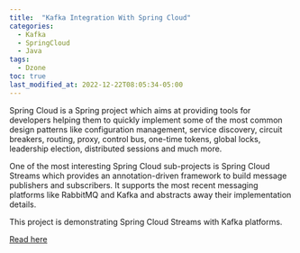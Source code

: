 ```yaml
---
title:  "Kafka Integration With Spring Cloud"
categories: 
  - Kafka
  - SpringCloud
  - Java
tags:
  - Dzone
toc: true
last_modified_at: 2022-12-22T08:05:34-05:00
---
```


Spring Cloud is a Spring project which aims at providing tools for developers helping them to quickly implement some of the most common design patterns like configuration management, service discovery, circuit breakers, routing, proxy, control bus, one-time tokens, global locks, leadership election, distributed sessions and much more.

One of the most interesting Spring Cloud sub-projects is Spring Cloud Streams which provides an annotation-driven framework to build message publishers and subscribers. It supports the most recent messaging platforms like RabbitMQ and Kafka and abstracts away their implementation details.

This project is demonstrating Spring Cloud Streams with Kafka platforms.

[Read here](https://dzone.com/articles/kafka-integration-with-spring-cloud)
